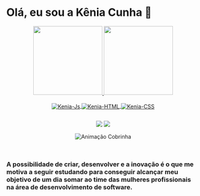 # Olá, eu sou a Kênia Cunha 👋

<div align="center">
  <a href="https://github.com/KeniaCunha">
  <img height="180em" src="https://github-readme-stats.vercel.app/api?username=KeniaCunha&show_icons=true&theme=radical&include_all_commits=true&count_private=true"/>
  <img height="180em" src="https://github-readme-stats.vercel.app/api/top-langs/?username=KeniaCunha&layout=compact&langs_count=16&theme=radical"/>
</div>

<div style="display: inline_block" align="center"><br>
  <img align="center" alt="Kenia-Js" src="https://img.shields.io/badge/Javascript-F7DF1E?style=for-the-badge&logo=javascript&logoColor=white">
  <img align="center" alt="Kenia-HTML" src="https://img.shields.io/badge/HTML5-E34F26?style=for-the-badge&logo=html5&logoColor=white">
  <img align="center" alt="Kenia-CSS" src="https://img.shields.io/badge/CSS3-157286?style=for-the-badge&logo=css3&logoColor=white">
 </div>

 ##
 
<div align="center"> 
  <a href="https://www.instagram.com/keniacunhaa" target="_blank"><img src="https://img.shields.io/badge/-Instagram-%23E4405F?style=for-the-badge&logo=instagram&logoColor=white" target="_blank"></a>
  <a href="https://www.linkedin.com/in/kênia-cunha-8584a1111" target="_blank"><img src="https://img.shields.io/badge/-LinkedIn-%230077B5?style=for-the-badge&logo=linkedin&logoColor=white" target="_blank"></a> 
  
   ![Animação Cobrinha](https://github.com/KeniaCunha/KeniaCunha/blob/output/github-contribution-grid-snake.svg)  
</div><br/>
  
### A possibilidade de criar, desenvolver e a inovação é o que me motiva a seguir estudando para conseguir alcançar meu objetivo de um dia somar ao time das mulheres profissionais na área de desenvolvimento de software.

  
